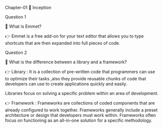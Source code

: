 Chapter-01 🚀 Inception

Question 1

🎯 What is Emmet?

👉 Emmet is a free add-on for your text editor that allows you to type shortcuts that are then expanded into full pieces of code.

Question 2

🎯 What is the difference between a library and a framework?

👉 Library : It is a collection of pre-written code that programmers can use to optimize their tasks ,also they provide reusable chunks of code that developers can use to create applications quickly and easily.

Libraries focus on solving a specific problem within an area of development.

👉 Framework : Frameworks are collections of coded components that are already configured to work together. Frameworks generally include a preset architecture or design that developers must work within.
Frameworks often focus on functioning as an all-in-one solution for a specific methodology.
